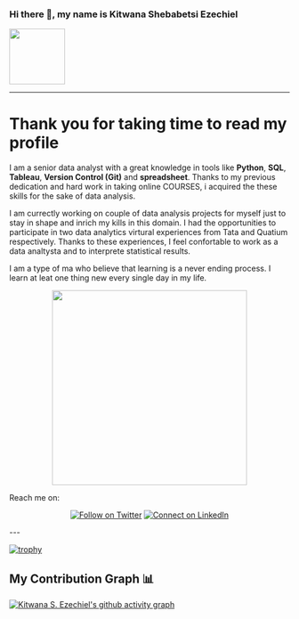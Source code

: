 ### Hi there 👋, my name is Kitwana Shebabetsi Ezechiel
<div id="header" align="left">
  <img src="https://media.giphy.com/media/M9gbBd9nbDrOTu1Mqx/giphy.gif" width="100"/>
</div>
<hr>

Thank you for taking time to read my profile
============================================

I am a senior data analyst with a great knowledge in tools like __Python__, __SQL__, __Tableau__, __Version Control (Git)__ and __spreadsheet__. Thanks to my previous dedication and hard work in taking online COURSES,  i acquired the these skills for the sake of data analysis.

I am currectly working on couple of data analysis projects for myself just to stay in shape and inrich my kills in this domain. I had the opportunities to participate in two data analytics virtural experiences from Tata and Quatium respectively. Thanks to these experiences, I feel confortable to work as a data analtysta and to interprete statistical results.

I am a type of ma who believe that learning is a never ending process. I learn at leat one thing new every single day in my life.
<div align="center">
  <img src = "https://media.giphy.com/media/JIX9t2j0ZTN9S/giphy.gif" width = "350px"/>
</div>

Reach me on:
<div align="center">

[![Follow on Twitter](https://img.shields.io/badge/--twitter?label=Twitter&logo=Twitter&style=social)](https://twitter.com/KitwanaEzechiel) [![Connect on LinkedIn](https://img.shields.io/badge/--linkedin?label=LinkedIn&logo=LinkedIn&style=social)](https://www.linkedin.com/in/kitwanasheb/)
</div>
---


<!--
**KitwanaSh/KitwanaSh** is a ✨ _special_ ✨ repository because its `README.md` (this file) appears on your GitHub profile.

Here are some ideas to get you started:

- 🔭 I’m currently working on ...
- 🌱 I’m currently learning ...
- 👯 I’m looking to collaborate on ...
- 🤔 I’m looking for help with ...
- 💬 Ask me about ...
- 📫 How to reach me: ...
- 😄 Pronouns: ...

### :hammer_and_wrench: Languages and Tools :
<div>
  <img src="https://github.com/devicons/devicon/blob/master/icons/python/python-original-wordmark.svg" title="Python" alt="Python" width="40" height="40"/>&nbsp;
  <img src="https://github.com/devicons/devicon/blob/master/icons/css3/css3-plain-wordmark.svg"  title="CSS3" alt="CSS" width="40" height="40"/>&nbsp;
  <img src="https://github.com/devicons/devicon/blob/master/icons/html5/html5-original.svg" title="HTML5" alt="HTML" width="40" height="40"/>&nbsp;
  <img src="https://github.com/devicons/devicon/blob/master/icons/javascript/javascript-original.svg" title="JavaScript" alt="JavaScript" width="40" height="40"/>&nbsp;
  <img src="https://github.com/devicons/devicon/blob/master/icons/flask/flask-original.svg" title="Flask" alt="Flask" width="40" height="40"/>&nbsp;
  <img src="https://github.com/devicons/devicon/blob/master/icons/django/django-plain.svg" title="Django"  alt="Django" width="40" height="40"/>&nbsp;
  <img src="https://github.com/devicons/devicon/blob/master/icons/mysql/mysql-original-wordmark.svg" title="MySQL"  alt="MySQL" width="40" height="40"/>&nbsp;
  <img src="https://github.com/devicons/devicon/blob/master/icons/nodejs/nodejs-original-wordmark.svg" title="NodeJS" alt="NodeJS" width="40" height="40"/>&nbsp;
  <img src="https://github.com/devicons/devicon/blob/master/icons/c/c-original.svg" title="C" alt="C" width="40" height="40"/>&nbsp;
  <img src="https://github.com/devicons/devicon/blob/master/icons/r/r-original.svg" title="R" alt="R" width="40" height="40"/>$nbsp;
  <img src="https://github.com/devicons/devicon/blob/master/icons/git/git-original-wordmark.svg" title="Git" **alt="Git" width="40" height="40"/>
</div>

⚡ Fun fact: ...

I love football and my favorite club team is Barcelona. I also love to tame animals like rabbies, chikens, ...

<img src="https://komarev.com/ghpvc/?username=KitwanaSh&style=compact-square&color=blue" align="center" alt=""/>

<hr>

### My progressive tasks :


[![GitHub Streak](https://github-readme-streak-stats.herokuapp.com?user=KitwanaSh&theme=dracula)](https://git.io/streak-stats)

[![Top Langs](https://github-readme-stats.vercel.app/api/top-langs/?username=KitwanaSh&langs_count=20&layout=compact&theme=vision-friendly-dark&count_private=true)(https://github.com/anuraghazra/github-readme-stats)

[![Github stats](https://github-readme-stats.vercel.app/api?username=KitwanaSh&theme=highcontrast&show_icons=true&count_private=true)

### My Trophies🏆 <!--My Trophies-->

[![trophy](https://github-profile-trophy.vercel.app/?username=KitwanaSh&theme=tokyonight&no-bg=false&no-frame=false&count_private=true)](https://github.com/Florence-wangui/Florence-wangui)

## My Contribution Graph :bar_chart:

[![Kitwana S. Ezechiel's github activity graph](https://github-readme-activity-graph.cyclic.app/graph?username=KitwanaSh&theme=chartreuse-dark)](https://github.com/ashutosh00710/github-readme-activity-graph)
